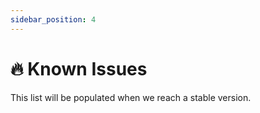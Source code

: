 ```yaml
---
sidebar_position: 4
---
```


# 🔥 Known Issues

This list will be populated when we reach a stable version.
